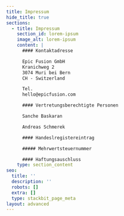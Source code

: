 ```yaml
---
title: Impressum
hide_title: true
sections:
  - title: Impressum
    section_id: lorem-ipsum
    image_alt: lorem-ipsum
    content: |
      #### Kontaktadresse

      Epic Fusion GmbH
      Kranichweg 2
      3074 Muri bei Bern
      CH - Switzerland

      Tel.
      hello@epicfusion.com

      #### Vertretungsberechtigte Personen

      Sanche Baskaran

      Andreas Schmerek

      #### Handeslregistereintrag

      ##### Mehrwertsteuernummer

      #### Haftungsauschluss
    type: section_content
seo:
  title: ''
  description: ''
  robots: []
  extra: []
  type: stackbit_page_meta
layout: advanced
---
```

